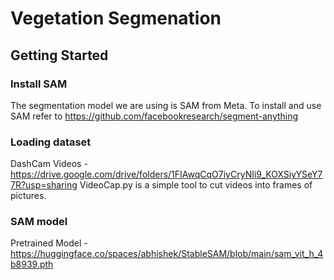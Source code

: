 # Vegetation Segmenation

## Getting Started

### Install SAM
The segmentation model we are using is SAM from Meta. To install and use SAM refer to 
https://github.com/facebookresearch/segment-anything

### Loading dataset 
DashCam Videos - https://drive.google.com/drive/folders/1FIAwqCqO7iyCryNIi9_KOXSiyYSeY77R?usp=sharing
VideoCap.py is a simple tool to cut videos into frames of pictures.


### SAM model 
Pretrained Model - https://huggingface.co/spaces/abhishek/StableSAM/blob/main/sam_vit_h_4b8939.pth
